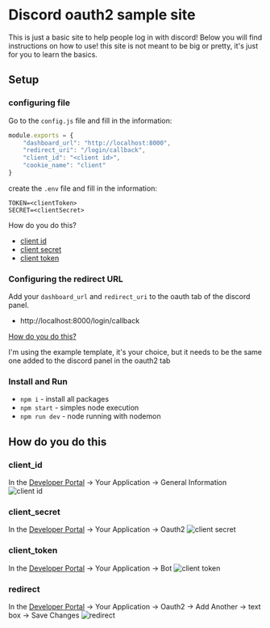 # Discord oauth2 sample site
This is just a basic site to help people log in with discord!
Below you will find instructions on how to use!
this site is not meant to be big or pretty, it's just for you to learn the basics.

## Setup

### configuring file
Go to the `config.js` file and fill in the information:
```js
module.exports = {
    "dashboard_url": "http://localhost:8000",
    "redirect_uri": "/login/callback",
    "client_id": "<client id>",
    "cookie_name": "client"
}
```
create the `.env` file and fill in the information:
```env
TOKEN=<clientToken>
SECRET=<clientSecret>
```
How do you do this?
- [client id](#client_id)
- [client secret](#client_secret)
- [client token](#client_token)

### Configuring the redirect URL
Add your `dashboard_url` and `redirect_uri` to the oauth tab of the discord panel.
+ http://localhost:8000/login/callback

[How do you do this?](#redirect)

I'm using the example template, it's your choice, but it needs to be the same one added to the discord panel in the oauth2 tab

### Install and Run
+ `npm i` - install all packages
+ `npm start` - simples node execution
+ `npm run dev` - node running with nodemon

## How do you do this
### client_id
In the [Developer Portal](https://discord.com/developers) -> Your Application -> General Information
![client id](https://media.discordapp.net/attachments/727335289072386109/901550534815776808/unknown.png)

### client_secret
In the [Developer Portal](https://discord.com/developers) -> Your Application -> Oauth2
![client secret](https://media.discordapp.net/attachments/727335289072386109/901550145634730014/unknown.png)

### client_token
In the [Developer Portal](https://discord.com/developers) -> Your Application -> Bot
![client token](https://media.discordapp.net/attachments/727335289072386109/901550346789322762/unknown.png)

### redirect
In the [Developer Portal](https://discord.com/developers) -> Your Application -> Oauth2 -> Add Another -> text box -> Save Changes
![redirect](https://media.discordapp.net/attachments/727335289072386109/901549877715157002/unknown.png)
